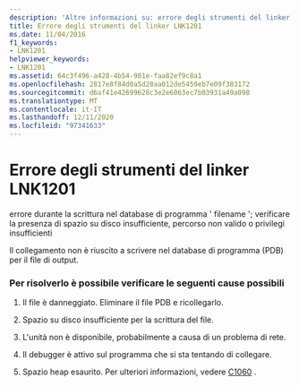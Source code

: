 ```yaml
---
description: 'Altre informazioni su: errore degli strumenti del linker LNK1201'
title: Errore degli strumenti del linker LNK1201
ms.date: 11/04/2016
f1_keywords:
- LNK1201
helpviewer_keywords:
- LNK1201
ms.assetid: 64c3f496-a428-4b54-981e-faa82ef9c8a1
ms.openlocfilehash: 2817e8f84d0a5d28aa012de5459eb7e09f383172
ms.sourcegitcommit: d6af41e42699628c3e2e6063ec7b03931a49a098
ms.translationtype: MT
ms.contentlocale: it-IT
ms.lasthandoff: 12/11/2020
ms.locfileid: "97341633"
---
```

# <a name="linker-tools-error-lnk1201"></a>Errore degli strumenti del linker LNK1201

errore durante la scrittura nel database di programma ' filename '; verificare la presenza di spazio su disco insufficiente, percorso non valido o privilegi insufficienti

Il collegamento non è riuscito a scrivere nel database di programma (PDB) per il file di output.

### <a name="to-fix-by-checking-the-following-possible-causes"></a>Per risolverlo è possibile verificare le seguenti cause possibili

1. Il file è danneggiato. Eliminare il file PDB e ricollegarlo.

1. Spazio su disco insufficiente per la scrittura del file.

1. L'unità non è disponibile, probabilmente a causa di un problema di rete.

1. Il debugger è attivo sul programma che si sta tentando di collegare.

1. Spazio heap esaurito.  Per ulteriori informazioni, vedere [C1060](../../error-messages/compiler-errors-1/fatal-error-c1060.md) .
